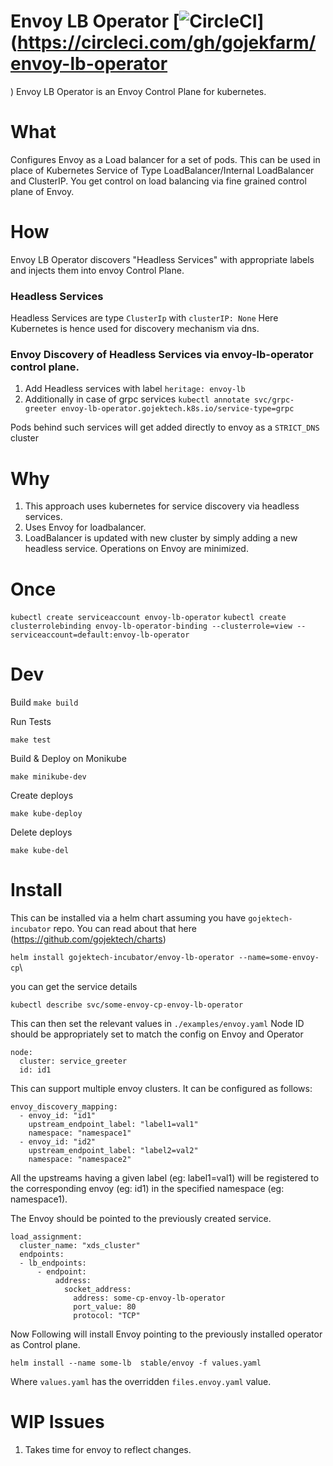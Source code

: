 # Envoy LB Operator  [![CircleCI](https://circleci.com/gh/gojekfarm/envoy-lb-operator.svg?style=svg)](https://circleci.com/gh/gojekfarm/envoy-lb-operator
)
Envoy LB Operator is an Envoy Control Plane for kubernetes.

# What
Configures Envoy as a Load balancer for a set of pods. This can be used in place of Kubernetes Service of Type LoadBalancer/Internal LoadBalancer and ClusterIP.
You get control on load balancing via fine grained control plane of Envoy.

# How
Envoy LB Operator discovers "Headless Services" with appropriate labels and injects them into envoy Control Plane.

### Headless Services
Headless Services are type `ClusterIp` with `clusterIP: None`
Here Kubernetes is hence used for discovery mechanism via dns.

### Envoy Discovery of Headless Services via envoy-lb-operator control plane.
1. Add Headless services with label `heritage: envoy-lb`
2. Additionally in case of grpc services `kubectl annotate svc/grpc-greeter envoy-lb-operator.gojektech.k8s.io/service-type=grpc`

Pods behind such services will get added directly to envoy as a `STRICT_DNS` cluster

# Why

1. This approach uses kubernetes for service discovery via headless services.
2. Uses Envoy for loadbalancer.
3. LoadBalancer is updated with new cluster by simply adding a new headless service. Operations on Envoy are minimized.


# Once
`kubectl create serviceaccount envoy-lb-operator`
`kubectl create clusterrolebinding envoy-lb-operator-binding --clusterrole=view --serviceaccount=default:envoy-lb-operator`

# Dev

Build
`make build`

Run Tests

`make test`

Build & Deploy on Monikube

`make minikube-dev`


Create deploys

`make kube-deploy`

Delete deploys

`make kube-del`

# Install 

This can be installed via a helm chart assuming you have `gojektech-incubator` repo. You can read about that here (https://github.com/gojektech/charts)

`helm install gojektech-incubator/envoy-lb-operator --name=some-envoy-cp`\

you can get the service details

`kubectl describe svc/some-envoy-cp-envoy-lb-operator`

This can then set the relevant values in `./examples/envoy.yaml`
Node ID should be appropriately set to match the config on Envoy and Operator
```
node:
  cluster: service_greeter
  id: id1 
```

This can support multiple envoy clusters. It can be configured as follows:

```
envoy_discovery_mapping:
  - envoy_id: "id1"
    upstream_endpoint_label: "label1=val1"
    namespace: "namespace1"
  - envoy_id: "id2"
    upstream_endpoint_label: "label2=val2"
    namespace: "namespace2"
```

All the upstreams having a given label (eg: label1=val1) will be registered to the corresponding envoy (eg: id1) in the specified namespace (eg: namespace1).


The Envoy should be pointed to the previously created service.
```
load_assignment:
  cluster_name: "xds_cluster"
  endpoints:
  - lb_endpoints:
      - endpoint:
          address:
            socket_address:
              address: some-cp-envoy-lb-operator
              port_value: 80
              protocol: "TCP"

```
Now Following will install Envoy pointing to the previously installed operator as Control plane.

`helm install --name some-lb  stable/envoy -f values.yaml`

Where `values.yaml` has the overridden  `files.envoy.yaml` value.


# WIP Issues

1. Takes time for envoy to reflect changes.
